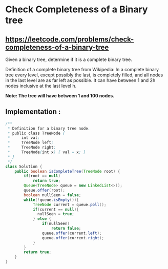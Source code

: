 # Check Completeness of a Binary tree
## https://leetcode.com/problems/check-completeness-of-a-binary-tree

Given a binary tree, determine if it is a complete binary tree.

Definition of a complete binary tree from Wikipedia:
In a complete binary tree every level, except possibly the last, is completely filled, and all nodes in the last level are as far left as possible. It can have between 1 and 2h nodes inclusive at the last level h.

**Note: The tree will have between 1 and 100 nodes.**

## Implementation :

```java
/**
 * Definition for a binary tree node.
 * public class TreeNode {
 *     int val;
 *     TreeNode left;
 *     TreeNode right;
 *     TreeNode(int x) { val = x; }
 * }
 */
class Solution {
    public boolean isCompleteTree(TreeNode root) {
        if(root == null)
            return true;
        Queue<TreeNode> queue = new LinkedList<>();
        queue.offer(root);
        boolean nullSeen = false;
        while(!queue.isEmpty()){
            TreeNode current = queue.poll();
            if(current == null){
              nullSeen = true;  
            } else {
                if(nullSeen)
                    return false;
                queue.offer(current.left);
                queue.offer(current.right);
            }
        }
        return true;
    }
}
```
